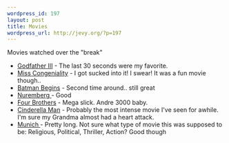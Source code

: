 ```yaml
--- 
wordpress_id: 197
layout: post
title: Movies
wordpress_url: http://jevy.org/?p=197
---
```

Movies watched over the "break"
<ul>
	<li><a href="http://www.imdb.com/title/tt0099674/">Godfather III</a> - The last 30 seconds were my favorite.</li>
	<li><a href="http://www.imdb.com/title/tt0212346/">Miss Congeniality</a> - I got sucked into it!  I swear!  It was a fun movie though..</li>
	<li><a href="http://www.imdb.com/title/tt0372784/">Batman Begins</a> - Second time around.. still great</li>
	<li><a href="http://www.imdb.com/title/tt0208629/">Nuremberg </a>- Good</li>
	<li><a href="http://www.imdb.com/title/tt0430105/">Four Brothers</a> - Mega slick.  Andre 3000 baby.</li>
	<li><a href="http://www.imdb.com/title/tt0352248/">Cinderella Man</a> - Probably the most intense movie I've seen for awhile.  I'm sure my Grandma almost had a heart attack.</li>
	<li><a href="http://www.imdb.com/title/tt0408306/">Munich </a>- Pretty long.  Not sure what type of movie this was supposed to be: Religious, Political, Thriller, Action?  Good though</li>
</ul>
